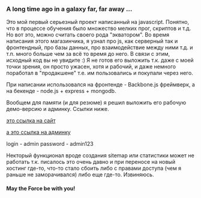 ### A long time ago in a galaxy far, far away ...

Это мой первый серьезный проект написанный на javascript. Понятно, что в процессе обучения было множество мелких прог, скриптов и т.д. Но вот это, можно считать своего рода "экватором". Во время написания этого магазинчика, я узнал про js, как серверный так и фронтендный, про базы данных, про взаимодействие между ними т.д. и т.п. много больше чем за всё то время до него. В связи с этим, исходный код вы не увидите :) Я не готов его выложить т.к. даже с моей точки зрения, он просто ужасен, хотя и рабочий, и даже немного поработал в "продакшене" т.е. им пользовались и покупали через него.

При написании использовался на фронтенде - Backbone.js фреймверк, а на бекенде - node.js + express + mongodb.

Вообщем для памяти (и для резюме) я решил выложить его рабочую демо-версию и админку. Ссылки ниже.

[это ссылка на сайт](http://e-shop-v1.usa.cc/)

[а это ссылка на админку](http://e-shop-v1.usa.cc/adminka/)

login - admin
password - admin123

Некторый функционал вроде создания sitemap или статистики может не работать т.к. писалось это очень давно и при переносе на новый хостинг где-то, что-то стало сбоить либо с правами доступа (чем я раньше не заморачивался) либо еще где-то. Извиняюсь.

#### May the Force be with you!
